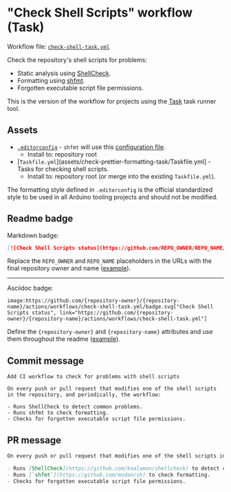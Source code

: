 # "Check Shell Scripts" workflow (Task)

Workflow file: [`check-shell-task.yml`](check-shell-task.yml)

Check the repository's shell scripts for problems:

- Static analysis using [ShellCheck](https://github.com/koalaman/shellcheck).
- Formatting using [shfmt](https://github.com/mvdan/sh).
- Forgotten executable script file permissions.

This is the version of the workflow for projects using the [Task](https://taskfile.dev/#/) task runner tool.

## Assets

- [`.editorconfig`](assets/shared/.editorconfig) - `shfmt` will use this [configuration file](https://editorconfig.org/).
  - Install to: repository root
- [`Taskfile.yml`](assets/check-prettier-formatting-task/Taskfile.yml] - Tasks for checking shell scripts.
  - Install to: repository root (or merge into the existing `Taskfile.yml`).

The formatting style defined in `.editorconfig` is the official standardized style to be used in all Arduino tooling projects and should not be modified.

## Readme badge

Markdown badge:

```markdown
[![Check Shell Scripts status](https://github.com/REPO_OWNER/REPO_NAME/actions/workflows/check-shell-task.yml/badge.svg)](https://github.com/REPO_OWNER/REPO_NAME/actions/workflows/check-shell-task.yml)
```

Replace the `REPO_OWNER` and `REPO_NAME` placeholders in the URLs with the final repository owner and name ([example](https://raw.githubusercontent.com/arduino-libraries/ArduinoIoTCloud/master/README.md)).

---

Asciidoc badge:

```adoc
image:https://github.com/{repository-owner}/{repository-name}/actions/workflows/check-shell-task.yml/badge.svg["Check Shell Scripts status", link="https://github.com/{repository-owner}/{repository-name}/actions/workflows/check-shell-task.yml"]
```

Define the `{repository-owner}` and `{repository-name}` attributes and use them throughout the readme ([example](https://raw.githubusercontent.com/arduino-libraries/WiFiNINA/master/README.adoc)).

## Commit message

```
Add CI workflow to check for problems with shell scripts

On every push or pull request that modifies one of the shell scripts in the repository, and periodically, the workflow:

- Runs ShellCheck to detect common problems.
- Runs shfmt to check formatting.
- Checks for forgotten executable script file permissions.
```

## PR message

```markdown
On every push or pull request that modifies one of the shell scripts in the repository, and periodically, the workflow:

- Runs [ShellCheck](https://github.com/koalaman/shellcheck) to detect common problems.
- Runs [`shfmt`](https://github.com/mvdan/sh) to check formatting.
- Checks for forgotten executable script file permissions.
```

